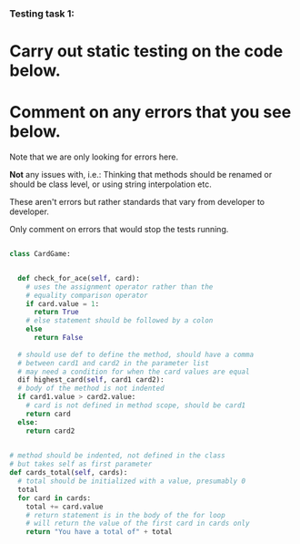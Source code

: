### Testing task 1:

# Carry out static testing on the code below.
# Comment on any errors that you see below.

Note that we are only looking for errors here.

**Not** any issues with, i.e.: 
Thinking that methods should be renamed or should be class level, or using string interpolation etc. 

These aren't errors but rather standards that vary from developer to developer. 

Only comment on errors that would stop the tests running.

```python

class CardGame:


  def check_for_ace(self, card):
    # uses the assignment operator rather than the 
    # equality comparison operator
    if card.value = 1:
      return True
    # else statement should be followed by a colon
    else
      return False
   
  # should use def to define the method, should have a comma 
  # between card1 and card2 in the parameter list
  # may need a condition for when the card values are equal
  dif highest_card(self, card1 card2):
  # body of the method is not indented
  if card1.value > card2.value:
    # card is not defined in method scope, should be card1
    return card
  else:
    return card2
  

# method should be indented, not defined in the class
# but takes self as first parameter
def cards_total(self, cards):
  # total should be initialized with a value, presumably 0
  total
  for card in cards:
    total += card.value
    # return statement is in the body of the for loop
    # will return the value of the first card in cards only
    return "You have a total of" + total
  
```
